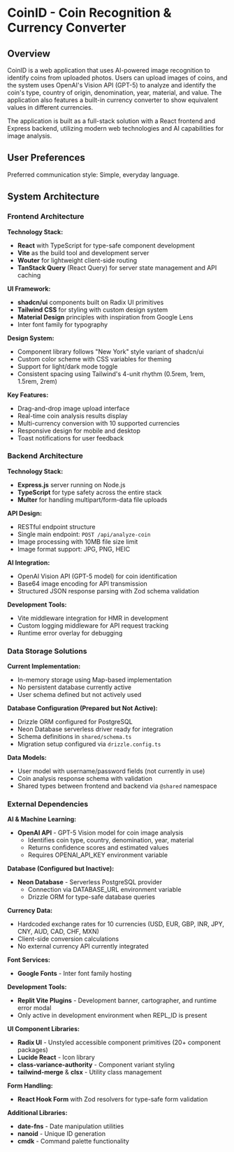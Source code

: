 # CoinID - Coin Recognition & Currency Converter

## Overview

CoinID is a web application that uses AI-powered image recognition to identify coins from uploaded photos. Users can upload images of coins, and the system uses OpenAI's Vision API (GPT-5) to analyze and identify the coin's type, country of origin, denomination, year, material, and value. The application also features a built-in currency converter to show equivalent values in different currencies.

The application is built as a full-stack solution with a React frontend and Express backend, utilizing modern web technologies and AI capabilities for image analysis.

## User Preferences

Preferred communication style: Simple, everyday language.

## System Architecture

### Frontend Architecture

**Technology Stack:**
- **React** with TypeScript for type-safe component development
- **Vite** as the build tool and development server
- **Wouter** for lightweight client-side routing
- **TanStack Query** (React Query) for server state management and API caching

**UI Framework:**
- **shadcn/ui** components built on Radix UI primitives
- **Tailwind CSS** for styling with custom design system
- **Material Design** principles with inspiration from Google Lens
- Inter font family for typography

**Design System:**
- Component library follows "New York" style variant of shadcn/ui
- Custom color scheme with CSS variables for theming
- Support for light/dark mode toggle
- Consistent spacing using Tailwind's 4-unit rhythm (0.5rem, 1rem, 1.5rem, 2rem)

**Key Features:**
- Drag-and-drop image upload interface
- Real-time coin analysis results display
- Multi-currency conversion with 10 supported currencies
- Responsive design for mobile and desktop
- Toast notifications for user feedback

### Backend Architecture

**Technology Stack:**
- **Express.js** server running on Node.js
- **TypeScript** for type safety across the entire stack
- **Multer** for handling multipart/form-data file uploads

**API Design:**
- RESTful endpoint structure
- Single main endpoint: `POST /api/analyze-coin`
- Image processing with 10MB file size limit
- Image format support: JPG, PNG, HEIC

**AI Integration:**
- OpenAI Vision API (GPT-5 model) for coin identification
- Base64 image encoding for API transmission
- Structured JSON response parsing with Zod schema validation

**Development Tools:**
- Vite middleware integration for HMR in development
- Custom logging middleware for API request tracking
- Runtime error overlay for debugging

### Data Storage Solutions

**Current Implementation:**
- In-memory storage using Map-based implementation
- No persistent database currently active
- User schema defined but not actively used

**Database Configuration (Prepared but Not Active):**
- Drizzle ORM configured for PostgreSQL
- Neon Database serverless driver ready for integration
- Schema definitions in `shared/schema.ts`
- Migration setup configured via `drizzle.config.ts`

**Data Models:**
- User model with username/password fields (not currently in use)
- Coin analysis response schema with validation
- Shared types between frontend and backend via `@shared` namespace

### External Dependencies

**AI & Machine Learning:**
- **OpenAI API** - GPT-5 Vision model for coin image analysis
  - Identifies coin type, country, denomination, year, material
  - Returns confidence scores and estimated values
  - Requires OPENAI_API_KEY environment variable

**Database (Configured but Inactive):**
- **Neon Database** - Serverless PostgreSQL provider
  - Connection via DATABASE_URL environment variable
  - Drizzle ORM for type-safe database queries

**Currency Data:**
- Hardcoded exchange rates for 10 currencies (USD, EUR, GBP, INR, JPY, CNY, AUD, CAD, CHF, MXN)
- Client-side conversion calculations
- No external currency API currently integrated

**Font Services:**
- **Google Fonts** - Inter font family hosting

**Development Tools:**
- **Replit Vite Plugins** - Development banner, cartographer, and runtime error modal
- Only active in development environment when REPL_ID is present

**UI Component Libraries:**
- **Radix UI** - Unstyled accessible component primitives (20+ component packages)
- **Lucide React** - Icon library
- **class-variance-authority** - Component variant styling
- **tailwind-merge** & **clsx** - Utility class management

**Form Handling:**
- **React Hook Form** with Zod resolvers for type-safe form validation

**Additional Libraries:**
- **date-fns** - Date manipulation utilities
- **nanoid** - Unique ID generation
- **cmdk** - Command palette functionality